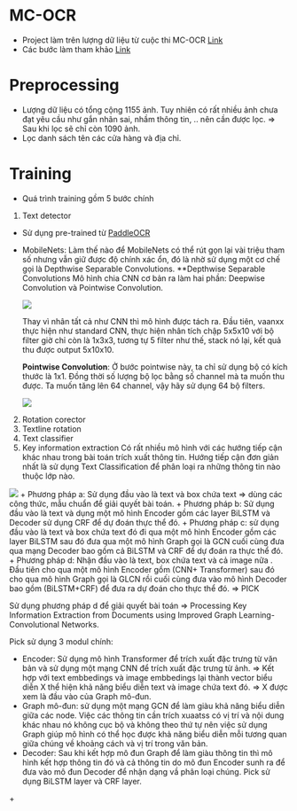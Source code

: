 # MC-OCR 
- Project làm trên lượng dữ liệu từ cuộc thi MC-OCR [Link](https://aihub.vn/competitions/1.)
- Các bước làm tham khảo [Link](https://github.com/ndcuong91/MC_OCR?fbclid=IwAR1Qqyo0WDWCvENHZQ82kbQLXHbRBz0mjzBWmOjRk3m0hMU_QsnKNqgk2lc)

# Preprocessing
- Lượng dữ liệu có tổng cộng 1155 ảnh. Tuy nhiên có rất nhiều ảnh chưa đạt yêu cầu như gắn nhãn sai, nhầm thông tin, .. nên cần được lọc. => Sau khi lọc sẽ chỉ còn 1090 ảnh.
- Lọc danh sách tên các cửa hàng và địa chỉ.

# Training 
- Quá trình training gồm 5 bước chính
1. Text detector
- Sử dụng pre-trained từ [PaddleOCR](https://github.com/PaddlePaddle/PaddleOCR) 

+ MobileNets: Làm thế nào để MobileNets có thể rút gọn lại vài triệu tham số nhưng vẫn giữ được độ chính xác ổn, đó là nhờ sử dụng một cơ chế gọi là Depthwise Separable Convolutions.
  **Depthwise Separable Convolutions
    Mô hình chia CNN cơ bản ra làm hai phần: Deepwise Convolution và Pointwise Convolution.
    
    <img src="https://user-images.githubusercontent.com/90370260/158927771-09873e0b-1f72-4d47-9805-528c24fe8e77.png">
  
  Thay vì nhân tất cả như CNN thì mô hình được tách ra.
  Đầu tiên, vaanxx thực hiện như standard CNN, thực hiện nhân tích chập 5x5x10 với bộ filter giờ chỉ còn là 1x3x3, tương tự 5 filter như thế, stack nó lại, kết quả thu được output 5x10x10.
  
  **Pointwise Convolution**: Ở bước pointwise này, ta chỉ sử dụng bộ có kích thước là 1x1. Đồng thời số lượng bộ lọc bằng số channel mà ta muốn thu được. Ta muốn tăng lên 64 channel, vậy hãy sử dụng 64 bộ filters.
  
  <img src="https://user-images.githubusercontent.com/90370260/158928256-42ca3daf-84ca-4fae-bdaa-3afdb986a43f.png">

2. Rotation corector
3. Textline rotation
4. Text classifier
5. Key information extraction
 Có rất nhiều mô hình với các hướng tiếp cận khác nhau trong bài toán trích xuất thông tin. Hướng tiếp cận đơn giản nhất là sử dụng Text Classification để phân loại ra những thông tin nào thuộc lớp nào.
 <img src="https://images.viblo.asia/full/b8fdd6ac-ddfa-4160-b573-b323836c190d.png">
 + Phương pháp a: Sử dụng đầu vào là text và box chứa text => dùng các công thức, mẫu chuẩn để giải quyết bài toán.
 + Phương pháp b: Sử dụng đầu vào là text và dụng một mô hình Encoder gồm các layer BiLSTM và Decoder sử dụng CRF để dự đoán thực thể đó.
 + Phương pháp c: sử dụng đầu vào là text và box chứa text đó đi qua một mô hình Encoder gồm các layer BiLSTM sau đó đưa qua một mô hình Graph gọi là GCN cuối cùng đưa qua mạng Decoder bao gồm cả BiLSTM và CRF để dự đoán ra thực thể đó.
 + Phương pháp d: Nhận đầu vào là text, box chứa text và cả image nữa . Đầu tiên cho qua một mô hình Encoder gồm (CNN+ Transformer) sau đó cho qua mô hình Graph gọi là GLCN rồi cuối cùng đưa vào mô hình Decoder bao gồm (BiLSTM+CRF) để đưa ra dự đoán cho thực thể đó. => PICK
 
  Sử dụng phương pháp d để giải quyết bài toán => Processing Key Information Extraction from Documents using Improved Graph Learning-Convolutional Networks.
  
  Pick sử dụng 3 modul chính:
   + Encoder: Sử dụng mô hình Transformer để trích xuất đặc trưng từ văn bản và sử dụng một mạng CNN để trích xuất đặc trưng từ ảnh. => Kết hợp với text embbedings và image embbedings lại thành vector biểu diễn X thể hiện khả năng biểu diễn text và image chứa text đó. => X được xem là đầu vào của Graph mô-đun.
   + Graph mô-đun: sử dụng một mạng GCN để làm giàu khả năng biểu diễn giữa các node. Việc các thông tin cần trích xuaatss có vị trí và nội dung khác nhau nó không cục bộ và không theo thứ tự nên việc sử dụng Graph giúp mô hình có thể học được khả năng biểu diễn mỗi tương quan giữa chúng về khoảng cách và vị trí trong văn bản.
   + Decoder: Sau khi kết hợp mô đun Graph để làm giàu thông tin thì mô hình kết hợp thông tin đó và cả thông tin do mô đun Encoder sunh ra để đưa vào mô đun Decoder để nhận dạng vầ phân loại chúng. Pick sử dụng BiLSTM layer và CRF layer.

  <src img="https://images.viblo.asia/full/4cbfec74-7277-4ce0-8473-47ef0c343dc9.png">
   + 
